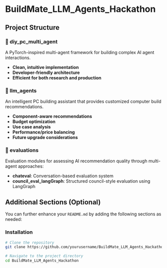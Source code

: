 # BuildMate_LLM_Agents_Hackathon

## Project Structure

### 📁 diy_pc_multi_agent

A PyTorch-inspired multi-agent framework for building complex AI agent interactions.

- **Clean, intuitive implementation**
- **Developer-friendly architecture**
- **Efficient for both research and production**

### 📁 llm_agents

An intelligent PC building assistant that provides customized computer build recommendations.

- **Component-aware recommendations**
- **Budget optimization**
- **Use case analysis**
- **Performance/price balancing**
- **Future upgrade considerations**

### 📁 evaluations

Evaluation modules for assessing AI recommendation quality through multi-agent approaches:

- **chateval**: Conversation-based evaluation system
- **council_eval_langGraph**: Structured council-style evaluation using LangGraph

## Additional Sections (Optional)

You can further enhance your `README.md` by adding the following sections as needed:

### Installation

```bash
# Clone the repository
git clone https://github.com/yourusername/BuildMate_LLM_Agents_Hackathon.git

# Navigate to the project directory
cd BuildMate_LLM_Agents_Hackathon



